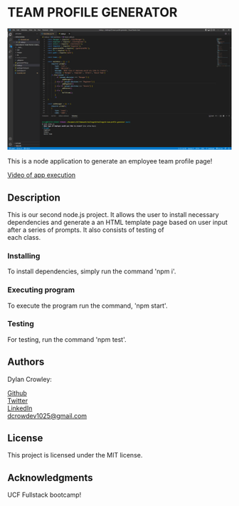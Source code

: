 # TEAM PROFILE GENERATOR

![Screenshot of application](./images/screenshot.PNG)

This is a node application to generate an employee team profile page!

[Video of app execution](https://drive.google.com/file/d/13eQEEDQah0_HmDrRH19wV-h-4XIpKU_x/view)

## Description

This is our second node.js project. It allows the user to install necessary dependencies and generate
a an HTML template page based on user input after a series of prompts. It also consists of testing of  
each class.

### Installing

To install dependencies, simply run the command 'npm i'.

### Executing program

To execute the program run the command, 'npm start'.

### Testing

For testing, run the command 'npm test'.

## Authors

Dylan Crowley:

[Github](https://github.com/dcrowdev)  
[Twitter](https://twitter.com/dcrowdev)  
[LinkedIn](https://www.linkedin.com/in/dylan-crowley-3974b8252/)  
dcrowdev1025@gmail.com

## License

This project is licensed under the MIT license.

## Acknowledgments

UCF Fullstack bootcamp!
